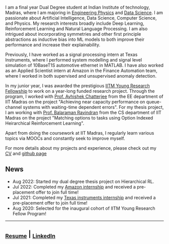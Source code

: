 I am a final year Dual Degree student at Indian Institute of technology, Madras, where I am majoring in [Engineering Physics](https://physics.iitm.ac.in/program/3) and [Data Science](https://ioe.iitm.ac.in/program/data-science/). I am passionate about Artificial Intelligence, Data Science, Computer Science, and Physics. My research interests broadly include Deep Learning, Reinforcement Learning and Natural Language Processing. I am also intrigued about incorporating symmetries and other first principle abstractions as inductive bias into ML models to both improve their performance and increase their explainability.

Previously, I have worked as a signal processing intern at Texas Instruments, where I performed system modelling and signal level simulation of 10BaseT1S automotive ethernet in MATLAB. I have also worked as an Applied Scientist intern at Amazon in the Finance Automation team, where I worked in both supervised and unsupervised anomaly detection.

In my junior year, I was awarded the prestigious [IITM Young Research Fellowship](https://yrf.iitm.ac.in/) to work on a year-long funded research project. Through the program, I worked with [Prof. Avhishek Chatterjee](https://sites.google.com/site/avhishek1984/) from the EE department of IIT Madras on the project "Achieving near capacity performance on queue-channel systems with waiting-time dependent errors". For my thesis project, I am working with [Prof. Balaraman Ravindran](http://www.cse.iitm.ac.in/~ravi/) from the CS department of IIT Madras on the project "Matching options to tasks using Option Indexed Heirarchical Reinforcement Learning".


Apart from doing the coursework at IIT Madras, I regularly learn various topics via MOOCs and constantly seek to improve myself. 

For more details about my projects and experience, please check out my [CV](CV.pdf) and [github page](https://github.com/s-aniruddha)


## News

* Aug 2022: Started my dual degree thesis project on Hierarchical RL.
* Jul 2022: Completed my [Amazon internship](amazon_internship_letter.pdf) and received a pre-placement offer to join full time!
* Jul 2021: Completed my [Texas instruments internship](TI_Internship_letter.pdf) and received a pre-placement offer to join full time!
* Aug 2020: Selected for the inaugural cohort of IITM Young Research Fellow Program!



--------------------------------------------------------------------------------------------------------------------------
<sub>[Resume](CV.pdf)</sub> | <sub>[LinkedIn](https://www.linkedin.com/in/aniruddha-sundararajan/)</sub> 
---------------------------------------------------------------------------------------------------------------------------
